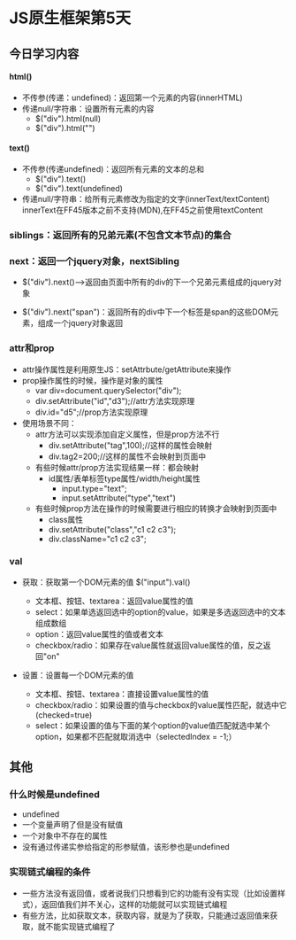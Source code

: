 # JS原生框架第5天
## 今日学习内容
#### html()
- 不传参(传递：undefined)：返回第一个元素的内容(innerHTML)
- 传递null/字符串：设置所有元素的内容
    - $("div").html(null)
    - $("div").html("")

#### text()
- 不传参(传递undefined)：返回所有元素的文本的总和
    - $("div").text()
    - $("div").text(undefined)
- 传递null/字符串：给所有元素修改为指定的文字(innerText/textContent)
innerText在FF45版本之前不支持(MDN),在FF45之前使用textContent

### siblings：返回所有的兄弟元素(不包含文本节点)的集合

### next：返回一个jquery对象，nextSibling
+ $("div").next()-->返回由页面中所有的div的下一个兄弟元素组成的jquery对象
- $("div").next("span")：返回所有的div中下一个标签是span的这些DOM元素，组成一个jquery对象返回



### attr和prop
+ attr操作属性是利用原生JS：setAttrbute/getAttribute来操作
+ prop操作属性的时候，操作是对象的属性
    - var div=document.querySelector("div");
    - div.setAttribute("id","d3");//attr方法实现原理
    - div.id="d5";//prop方法实现原理
+ 使用场景不同：
    - attr方法可以实现添加自定义属性，但是prop方法不行
        - div.setAttribute("tag",100);//这样的属性会映射
        - div.tag2=200;//这样的属性不会映射到页面中
    - 有些时候attr/prop方法实现结果一样：都会映射
        - id属性/表单标签type属性/width/height属性
            - input.type="text";
            - input.setAttribute("type","text")
    - 有些时候prop方法在操作的时候需要进行相应的转换才会映射到页面中
        - class属性
        - div.setAttribute("class","c1 c2 c3");
        - div.className="c1 c2 c3";





### val
- 获取：获取第一个DOM元素的值 $("input").val()
    - 文本框、按钮、textarea：返回value属性的值
    - select：如果单选返回选中的option的value，如果是多选返回选中的文本组成数组
    - option：返回value属性的值或者文本
    - checkbox/radio：如果存在value属性就返回value属性的值，反之返回"on"

- 设置：设置每一个DOM元素的值
    - 文本框、按钮、textarea：直接设置value属性的值
    - checkbox/radio：如果设置的值与checkbox的value属性匹配，就选中它(checked=true)
    - select：如果设置的值与下面的某个option的value值匹配就选中某个option，如果都不匹配就取消选中（selectedIndex = -1;）

## 其他
### 什么时候是undefined
+ undefined
+ 一个变量声明了但是没有赋值
+ 一个对象中不存在的属性
+ 没有通过传递实参给指定的形参赋值，该形参也是undefined

### 实现链式编程的条件
+ 一些方法没有返回值，或者说我们只想看到它的功能有没有实现（比如设置样式），返回值我们并不关心，这样的功能就可以实现链式编程
+ 有些方法，比如获取文本，获取内容，就是为了获取，只能通过返回值来获取，就不能实现链式编程了
